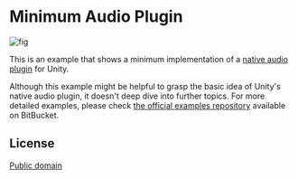 Minimum Audio Plugin
====================

![fig](https://i.imgur.com/J03Bjn1.png)

This is an example that shows a minimum implementation of a [native audio
plugin] for Unity.

Although this example might be helpful to grasp the basic idea of Unity's
native audio plugin, it doesn't deep dive into further topics. For more
detailed examples, please check [the official examples repository] available
on BitBucket.

[native audio plugin]: https://docs.unity3d.com/Manual/AudioMixerNativeAudioPlugin.html
[the official examples repository]: https://bitbucket.org/Unity-Technologies/nativeaudioplugins

License
-------

[Public domain](https://unlicense.org)
